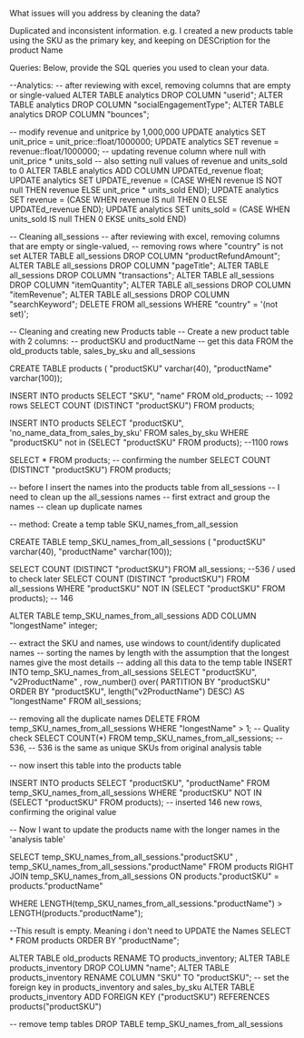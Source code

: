 What issues will you address by cleaning the data?

Duplicated and inconsistent information. e.g. I created a new products table using the SKU as the primary key, and keeping on DESCription for the product Name


Queries:
Below, provide the SQL queries you used to clean your data.

--Analytics:
-- after reviewing with excel, removing columns that are empty or single-valued
ALTER TABLE analytics
DROP COLUMN "userid";
ALTER TABLE analytics
DROP COLUMN "socialEngagementType";
ALTER TABLE analytics
DROP COLUMN "bounces";

-- modify revenue and unitprice by 1,000,000
UPDATE analytics
SET unit_price = unit_price::float/1000000;
UPDATE analytics
SET revenue = revenue::float/1000000;
-- updating revenue column where null with unit_price * units_sold
-- also setting null values of revenue and units_sold to 0
ALTER TABLE analytics
ADD COLUMN UPDATEd_revenue float;
UPDATE analytics
SET UPDATE_revenue = 
    (CASE   WHEN revenue IS NOT null THEN revenue
            ELSE unit_price * units_sold
    END);
UPDATE analytics
SET revenue = 
    (CASE WHEN revenue IS null THEN 0
        ELSE UPDATEd_revenue
    END);
UPDATE analytics
SET units_sold = 
    (CASE WHEN units_sold IS null THEN 0
        EKSE units_sold
    END)

-- Cleaning all_sessions
-- after reviewing with excel, removing columns that are empty or single-valued, 
-- removing rows where "country" is not set
ALTER TABLE all_sessions
DROP COLUMN "productRefundAmount";
ALTER TABLE all_sessions
DROP COLUMN "pageTitle";
ALTER TABLE all_sessions
DROP COLUMN "transactions";
ALTER TABLE all_sessions
DROP COLUMN "itemQuantity";
ALTER TABLE all_sessions
DROP COLUMN "itemRevenue";
ALTER TABLE all_sessions
DROP COLUMN "searchKeyword";
DELETE FROM all_sessions
WHERE "country" = '(not set)';

-- Cleaning and creating new Products table
-- Create a new product table with 2 columns:
-- productSKU and productName
-- get this data FROM the old_products table, sales_by_sku and all_sessions

CREATE TABLE products (
    "productSKU" varchar(40),
    "productName" varchar(100));
    
INSERT INTO products
    SELECT "SKU", "name"
    FROM old_products; -- 1092 rows
SELECT COUNT (DISTINCT "productSKU") FROM products;
    
INSERT INTO products 
    SELECT "productSKU", 'no_name_data_from_sales_by_sku'
    FROM sales_by_sku
    WHERE "productSKU" not in 
                    (SELECT "productSKU"
                    FROM products); --1100 rows
                    
SELECT * FROM products; -- confirming the number 
SELECT COUNT (DISTINCT "productSKU") FROM products;

-- before I insert the names into the products table from all_sessions
-- I need to clean up the all_sessions names
-- first extract and group the names 
-- clean up duplicate names

-- method: Create a temp table SKU_names_from_all_session
    
CREATE TABLE temp_SKU_names_from_all_sessions (
    "productSKU" varchar(40),
    "productName" varchar(100));

SELECT COUNT (DISTINCT "productSKU") FROM all_sessions; --536 / used to check later
SELECT COUNT (DISTINCT "productSKU") 
FROM all_sessions
WHERE "productSKU" NOT IN (SELECT "productSKU" FROM products); -- 146

ALTER TABLE temp_SKU_names_from_all_sessions
ADD COLUMN "longestName" integer;

-- extract the SKU and names, use windows to count/identify duplicated names
-- sorting the names by length with the assumption that the longest names give the most details
-- adding all this data to the temp table
INSERT INTO temp_SKU_names_from_all_sessions
    SELECT "productSKU", "v2ProductName"
                    , row_number() over(
                        PARTITION BY "productSKU"
                        ORDER BY "productSKU", length("v2ProductName") DESC) 
                        AS "longestName"
    FROM all_sessions;

-- removing all the duplicate names
DELETE FROM temp_SKU_names_from_all_sessions
WHERE "longestName" > 1;
-- Quality check
SELECT COUNT(*) FROM temp_SKU_names_from_all_sessions; -- 536, 
-- 536 is the same as unique SKUs from original analysis table

-- now insert this table into the products table

INSERT INTO products
    SELECT "productSKU", "productName" 
    FROM temp_SKU_names_from_all_sessions
    WHERE "productSKU" NOT IN (SELECT "productSKU" 
                               FROM products); 
-- inserted 146 new rows, confirming the original value

-- Now I want to update the products name with the longer names in the 'analysis table'
                                    
SELECT temp_SKU_names_from_all_sessions."productSKU"
    , temp_SKU_names_from_all_sessions."productName" 
FROM products
RIGHT JOIN temp_SKU_names_from_all_sessions
ON products."productSKU" = products."productName"

WHERE LENGTH(temp_SKU_names_from_all_sessions."productName") > LENGTH(products."productName");

--This result is empty. Meaning i don't need to UPDATE the Names
SELECT * FROM products
ORDER BY "productName";

ALTER TABLE old_products
RENAME TO products_inventory;
ALTER TABLE products_inventory
DROP COLUMN "name";
ALTER TABLE products_inventory
RENAME COLUMN "SKU" TO "productSKU";
-- set the foreign key in products_inventory and sales_by_sku
ALTER TABLE products_inventory
ADD FOREIGN KEY ("productSKU") REFERENCES products("productSKU")

-- remove temp tables
DROP TABLE temp_SKU_names_from_all_sessions